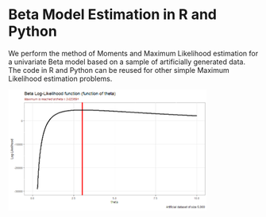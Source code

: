 # Beta Model Estimation in R and Python


We perform the method of Moments and Maximum Likelihood estimation for a univariate Beta model based on a sample of artificially generated data. The code in R and Python can be reused for other simple Maximum Likelihood estimation problems.


<img src="/assets/plot2R.png" width="400">


